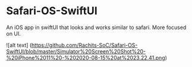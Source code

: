 # Safari-OS-SwiftUI
An iOS app in swiftUI that looks and works similar to safari.  More focused on UI.

![alt text] (https://github.com/Rachits-SoC/Safari-OS-SwiftUI/blob/master/Simulator%20Screen%20Shot%20-%20iPhone%2011%20-%202020-08-15%20at%2023.22.41.png)


